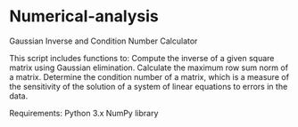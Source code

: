 # Numerical-analysis
Gaussian Inverse and Condition Number Calculator


This script includes functions to:
Compute the inverse of a given square matrix using Gaussian elimination.
Calculate the maximum row sum norm of a matrix.
Determine the condition number of a matrix, which is a measure of the sensitivity of the solution of a system of linear equations to errors in the data.

Requirements:
Python 3.x
NumPy library
